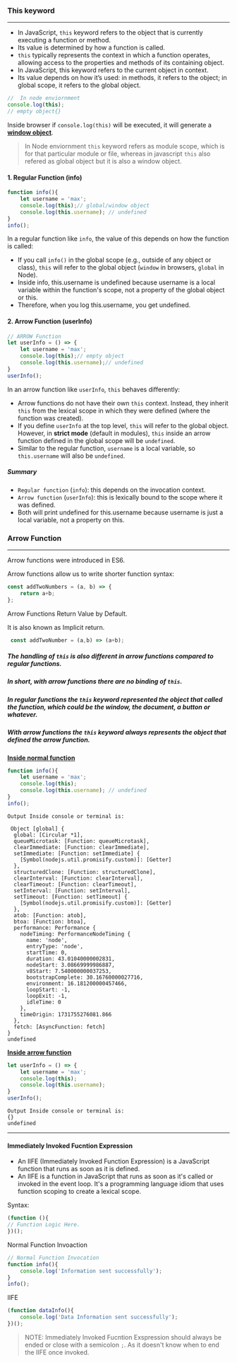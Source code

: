 ### This keyword
---
- In JavaScript, `this` keyword refers to the object that is currently executing a function or method.
- Its value is determined by how a function is called.
- `this` typically represents the context in which a function operates, allowing access to the properties and methods of its containing object.
- In JavaScript, this keyword refers to the current object in context. 
- Its value depends on how it’s used: in methods, it refers to the object; in global scope, it refers to the global object.

 ```js
//  In node enviornment
 console.log(this);
 // empty object{}
 ```
Inside browser if `console.log(this)` will be executed, it will generate a <b><u>window object</b></u>.

 > In Node enviornment `this` keyword refers as module scope, which is for that particular module or file, whereas in javascript `this` also refered as global object but it is also a window object.

#### 1. Regular Function (info)
```js
function info(){
    let username = 'max';
    console.log(this);// global/window object
    console.log(this.username); // undefined
}
info();
```
In a regular function like `info`, the value of this depends on how the function is called:
 - If you call `info()` in the global scope (e.g., outside of any object or class), `this` will refer to the global object (`window` in browsers, `global` in Node).
 - Inside info, this.username is undefined because username is a local variable within the function's scope, not a property of the global object or this.
 - Therefore, when you log this.username, you get undefined.


#### 2. Arrow Function (userInfo)
```js
// ARROW Function
let userInfo = () => {
    let username = 'max';
    console.log(this);// empty object
    console.log(this.username);// undefined
}
userInfo();
```
In an arrow function like `userInfo`, `this` behaves differently:
- Arrow functions do not have their own `this` context. Instead, they inherit `this` from the lexical scope in which they were defined (where the function was created).
- If you define `userInfo` at the top level, `this` will refer to the global object. However, in <b>strict mode</b> (default in modules), `this` inside an arrow function defined in the global scope will be `undefined`.
- Similar to the regular function, `username` is a local variable, so `this.username` will also be `undefined`.

##### Summary
- `Regular function` (`info`): this depends on the invocation context.
- `Arrow function` (`userInfo`): this is lexically bound to the scope where it was defined.
- Both will print undefined for this.username because username is just a local variable, not a property on this.


### Arrow Function
---

Arrow functions were introduced in ES6.

Arrow functions allow us to write shorter function syntax:

```js
const addTwoNumbers = (a, b) => {
    return a+b;
};
```

Arrow Functions Return Value by Default.

It is also known as Implicit return.
```js
 const addTwoNumber = (a,b) => (a+b);
```

##### The handling of `this` is also different in arrow functions compared to regular functions.

##### In short, with arrow functions there are no binding of `this`.

##### In regular functions the `this` keyword represented the object that called the function, which could be the window, the document, a button or whatever.

##### With arrow functions the `this` keyword always represents the object that defined the arrow function.

<b><u>Inside normal function</u></b>

```js
function info(){
    let username = 'max';
    console.log(this);
    console.log(this.username); // undefined
}
info();
```

``` 
Output Inside console or terminal is:

 Object [global] {
  global: [Circular *1],
  queueMicrotask: [Function: queueMicrotask],
  clearImmediate: [Function: clearImmediate],
  setImmediate: [Function: setImmediate] {
    [Symbol(nodejs.util.promisify.custom)]: [Getter]
  },
  structuredClone: [Function: structuredClone],
  clearInterval: [Function: clearInterval],
  clearTimeout: [Function: clearTimeout],
  setInterval: [Function: setInterval],
  setTimeout: [Function: setTimeout] {
    [Symbol(nodejs.util.promisify.custom)]: [Getter]
  },
  atob: [Function: atob],
  btoa: [Function: btoa],
  performance: Performance {
    nodeTiming: PerformanceNodeTiming {
      name: 'node',
      entryType: 'node',
      startTime: 0,
      duration: 43.01040000002831,
      nodeStart: 3.08669999986887,
      v8Start: 7.540000000037253,
      bootstrapComplete: 30.16760000027716,
      environment: 16.181200000457466,
      loopStart: -1,
      loopExit: -1,
      idleTime: 0
    },
    timeOrigin: 1731755276081.866
  },
  fetch: [AsyncFunction: fetch]
}
undefined
```

<b><u>Inside arrow function</u></b>

```js
let userInfo = () => {
    let username = 'max';
    console.log(this);
    console.log(this.username);
}
userInfo();
```

```
Output Inside console or terminal is:
{}
undefined
```

---

#### Immediately Invoked Fucntion Expression

- An IIFE (Immediately Invoked Function Expression) is a JavaScript function that runs as soon as it is defined.
- An IIFE is a function in JavaScript that runs as soon as it's called or invoked in the event loop. It's a programming language idiom that uses function scoping to create a lexical scope.

Syntax:
```js
(function (){ 
// Function Logic Here. 
})();
```

Normal Function Invoaction
```js
// Normal Function Invocation
function info(){
    console.log('Information sent successfully');
}
info();
```

IIFE
```js
(function dataInfo(){
    console.log('Data Information sent successfully');
})();
```

> NOTE: Immediately Invoked Fucntion Exspression should always be ended or close with a semicolon `;`. As it doesn't know when to end the IIFE once invoked.